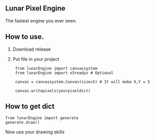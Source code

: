 ## Lunar Pixel Engine
The fastest engine you ever seen.

## How to use.

1. Download release
2. Put file in your project	

	    from lunarEngine import canvassystem
    	from lunarEngine import x5readys # Optional
    
    	canvas = canvassystem.Canvas(size=5) # It will make X,Y = 5
    	
    	canvas.writepixels(yourpixeldict)

		



## How to get dict

    from lunarEngine import generate
    generate.draw()

Now use your drawing skills

